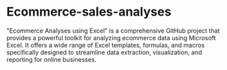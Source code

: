 # Ecommerce-sales-analyses
"Ecommerce Analyses using Excel" is a comprehensive GitHub project that provides a powerful toolkit for analyzing ecommerce data using Microsoft Excel. It offers a wide range of Excel templates, formulas, and macros specifically designed to streamline data extraction, visualization, and reporting for online businesses. 
